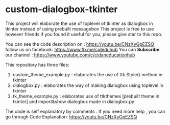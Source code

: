# custom-dialogbox-tkinter
This project will elaborate the use of toplevel of tkinter as dialogbox in tkinter instead of using prebuilt messagebox
This project is free to use however friends if you found it useful for you, please give star to this repo.

You can see the code description on : https://youtu.be/CNzXyGpEZSQ
follow us on facebook: https://www.fb.me/cideduhub
You can **Subscribe** our channel : https://www.youtube.com/c/cidaneducationhub

This repository has three files:
1. custom_theme_example.py : elaborates the use of ttk.Style() method in tkinter
2. dialogbox.py             : elaborates the way of making dialogbox using toplevel in tkinter
3. tk_theme_example.py       : elaborates use of ttkthemes [prebuilt theme in tkinter] and import&show dialogbox made in dialogbox.py

The code is self explanatory by comments . 
If you need more help , you can go through Code Explanation: https://youtu.be/CNzXyGpEZSQ
